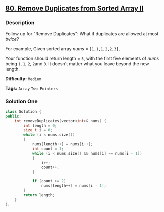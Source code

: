 ## [80. Remove Duplicates from Sorted Array II](https://leetcode.com/problems/remove-duplicates-from-sorted-array-ii/description/)

### Description

Follow up for "Remove Duplicates":
What if duplicates are allowed at most _twice_?

For example,
Given sorted array _nums_ = `[1,1,1,2,2,3]`,

Your function should return length = `5`, with the first five elements of _nums_ being `1`, `1`, `2`, `2`and `3`. It doesn't matter what you leave beyond the new length.

**Difficulty:** `Medium`

**Tags:** `Array` `Two Pointers`

### Solution One

```c++
class Solution {
public:
    int removeDuplicates(vector<int>& nums) {
        int length = 0;
        size_t i = 0;
        while (i < nums.size())
        {
            nums[length++] = nums[i++];
            int count = 1;
            while (i < nums.size() && nums[i] == nums[i - 1])
            {
                i++;
                count++;
            }

            if (count >= 2)
                nums[length++] = nums[i - 1];
        }
        return length;
    }
};
```
